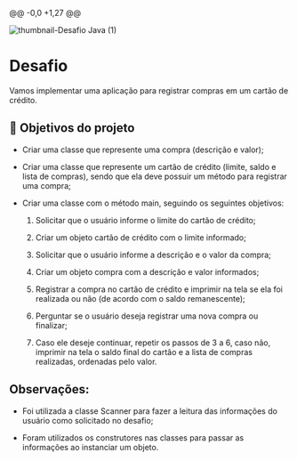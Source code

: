 @@ -0,0 +1,27 @@
 

![thumbnail-Desafio Java (1)](https://user-images.githubusercontent.com/66698429/226708998-f6050003-ea7e-4fde-8ae5-73b7b2fda1c7.png)
 


 


 

# Desafio
 


 


 

Vamos implementar uma aplicação para registrar compras em um cartão de crédito. 
 


 


 

## 🔨 Objetivos do projeto
 


 

- Criar uma classe que represente uma compra (descrição e valor);

 - Criar uma classe que represente um cartão de crédito (limite, saldo e lista de compras), sendo que ela deve possuir um método para registrar uma compra;
 

- Criar uma classe com o método main, seguindo os seguintes objetivos:
 

  1. Solicitar que o usuário informe o limite do cartão de crédito;
 

  2. Criar um objeto cartão de crédito com o limite informado;
 

  3. Solicitar que o usuário informe a descrição e o valor da compra;
 

  4. Criar um objeto compra com a descrição e valor informados;
 

  5. Registrar a compra no cartão de crédito e imprimir na tela se ela foi realizada ou não (de acordo com o saldo remanescente);
 

  6. Perguntar se o usuário deseja registrar uma nova compra ou finalizar;
 

  7. Caso ele deseje continuar, repetir os passos de 3 a 6, caso não, imprimir na tela o saldo final do cartão e a lista de compras realizadas, ordenadas pelo valor.
 


 

## Observações:
 

- Foi utilizada a classe Scanner para fazer a leitura das informações do usuário como solicitado no desafio;
 
- Foram utilizados os construtores nas classes para passar as informações ao instanciar um objeto.
